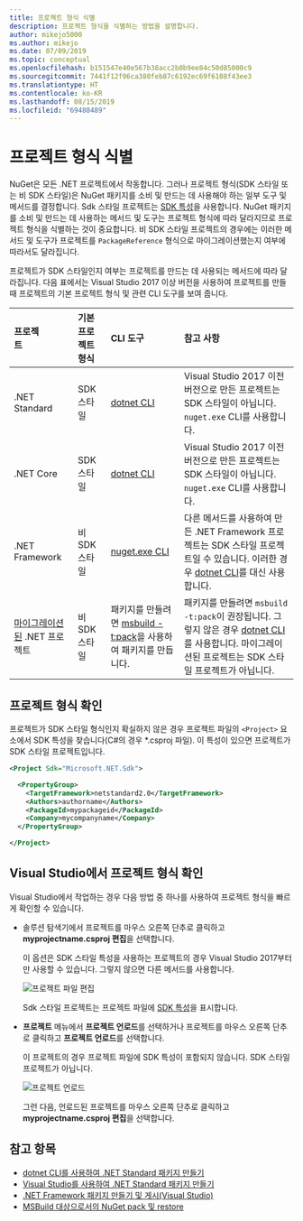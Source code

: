 ```yaml
---
title: 프로젝트 형식 식별
description: 프로젝트 형식을 식별하는 방법을 설명합니다.
author: mikejo5000
ms.author: mikejo
ms.date: 07/09/2019
ms.topic: conceptual
ms.openlocfilehash: b151547e40e567b38acc2b0b9ee84c50d85000c9
ms.sourcegitcommit: 7441f12f06ca380feb87c6192ec69f6108f43ee3
ms.translationtype: HT
ms.contentlocale: ko-KR
ms.lasthandoff: 08/15/2019
ms.locfileid: "69488489"
---
```

# <a name="identify-the-project-format"></a>프로젝트 형식 식별

NuGet은 모든 .NET 프로젝트에서 작동합니다. 그러나 프로젝트 형식(SDK 스타일 또는 비 SDK 스타일)은 NuGet 패키지를 소비 및 만드는 데 사용해야 하는 일부 도구 및 메서드를 결정합니다. Sdk 스타일 프로젝트는 [SDK 특성](/dotnet/core/tools/csproj#additions)을 사용합니다. NuGet 패키지를 소비 및 만드는 데 사용하는 메서드 및 도구는 프로젝트 형식에 따라 달라지므로 프로젝트 형식을 식별하는 것이 중요합니다. 비 SDK 스타일 프로젝트의 경우에는 이러한 메서드 및 도구가 프로젝트를 `PackageReference` 형식으로 마이그레이션했는지 여부에 따라서도 달라집니다.

프로젝트가 SDK 스타일인지 여부는 프로젝트를 만드는 데 사용되는 메서드에 따라 달라집니다. 다음 표에서는 Visual Studio 2017 이상 버전을 사용하여 프로젝트를 만들 때 프로젝트의 기본 프로젝트 형식 및 관련 CLI 도구를 보여 줍니다.

| 프로젝트&nbsp;&nbsp;&nbsp;&nbsp;&nbsp;&nbsp;&nbsp;&nbsp;&nbsp;&nbsp;&nbsp;&nbsp;&nbsp;&nbsp; | 기본 프로젝트 형식 | CLI 도구&nbsp;&nbsp;&nbsp;&nbsp;&nbsp;&nbsp;&nbsp;&nbsp;&nbsp; | 참고 사항 |
|:------------- |:-------------|:-----|:-----|
| .NET Standard | SDK 스타일 | [dotnet CLI](../install-nuget-client-tools.md#dotnetexe-cli) | Visual Studio 2017 이전 버전으로 만든 프로젝트는 SDK 스타일이 아닙니다. `nuget.exe` CLI를 사용합니다. |
| .NET Core | SDK 스타일 | [dotnet CLI](../install-nuget-client-tools.md#dotnetexe-cli) | Visual Studio 2017 이전 버전으로 만든 프로젝트는 SDK 스타일이 아닙니다. `nuget.exe` CLI를 사용합니다. |
| .NET Framework | 비 SDK 스타일 | [nuget.exe CLI](../install-nuget-client-tools.md#nugetexe-cli) | 다른 메서드를 사용하여 만든 .NET Framework 프로젝트는 SDK 스타일 프로젝트일 수 있습니다. 이러한 경우 [dotnet CLI](../install-nuget-client-tools.md#dotnetexe-cli)를 대신 사용합니다. |
| [마이그레이션된](../consume-packages/migrate-packages-config-to-package-reference.md) .NET 프로젝트 | 비 SDK 스타일| 패키지를 만들려면 [msbuild -t:pack](../consume-packages/migrate-packages-config-to-package-reference.md#create-a-package-after-migration)을 사용하여 패키지를 만듭니다. | 패키지를 만들려면 `msbuild -t:pack`이 권장됩니다. 그렇지 않은 경우 [dotnet CLI](../install-nuget-client-tools.md#dotnetexe-cli)를 사용합니다. 마이그레이션된 프로젝트는 SDK 스타일 프로젝트가 아닙니다. |

## <a name="check-the-project-format"></a>프로젝트 형식 확인

프로젝트가 SDK 스타일 형식인지 확실하지 않은 경우 프로젝트 파일의 `<Project>` 요소에서 SDK 특성을 찾습니다(C#의 경우 *.csproj 파일). 이 특성이 있으면 프로젝트가 SDK 스타일 프로젝트입니다.

```xml
<Project Sdk="Microsoft.NET.Sdk">

  <PropertyGroup>
    <TargetFramework>netstandard2.0</TargetFramework>
    <Authors>authorname</Authors>
    <PackageId>mypackageid</PackageId>
    <Company>mycompanyname</Company>
  </PropertyGroup>

</Project>
```

## <a name="check-the-project-format-in-visual-studio"></a>Visual Studio에서 프로젝트 형식 확인

Visual Studio에서 작업하는 경우 다음 방법 중 하나를 사용하여 프로젝트 형식을 빠르게 확인할 수 있습니다.

- 솔루션 탐색기에서 프로젝트를 마우스 오른쪽 단추로 클릭하고 **myprojectname.csproj 편집**을 선택합니다.

   이 옵션은 SDK 스타일 특성을 사용하는 프로젝트의 경우 Visual Studio 2017부터만 사용할 수 있습니다. 그렇지 않으면 다른 메서드를 사용합니다.

   ![프로젝트 파일 편집](media/edit-project-file.png)

   Sdk 스타일 프로젝트는 프로젝트 파일에 [SDK 특성](/dotnet/core/tools/csproj#additions)을 표시합니다.
   
- **프로젝트** 메뉴에서 **프로젝트 언로드**를 선택하거나 프로젝트를 마우스 오른쪽 단추로 클릭하고 **프로젝트 언로드**를 선택합니다.

   이 프로젝트의 경우 프로젝트 파일에 SDK 특성이 포함되지 않습니다. SDK 스타일 프로젝트가 아닙니다.

   ![프로젝트 언로드](media/unload-project.png)

   그런 다음, 언로드된 프로젝트를 마우스 오른쪽 단추로 클릭하고 **myprojectname.csproj 편집**을 선택합니다.

## <a name="see-also"></a>참고 항목

- [dotnet CLI를 사용하여 .NET Standard 패키지 만들기](../quickstart/create-and-publish-a-package-using-the-dotnet-cli.md)
- [Visual Studio를 사용하여 .NET Standard 패키지 만들기](../quickstart/create-and-publish-a-package-using-visual-studio.md)
- [.NET Framework 패키지 만들기 및 게시(Visual Studio)](../quickstart/create-and-publish-a-package-using-visual-studio-net-framework.md)
- [MSBuild 대상으로서의 NuGet pack 및 restore](../reference/msbuild-targets.md)
